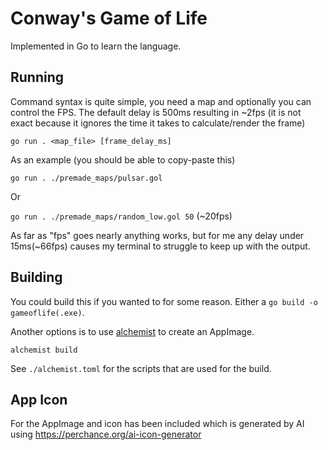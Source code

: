 # Conway's Game of Life

Implemented in Go to learn the language.

## Running

Command syntax is quite simple, you need a map and optionally you can control the FPS. The default delay is 500ms resulting in ~2fps (it is not exact because it ignores the time it takes to calculate/render the frame)

`go run . <map_file> [frame_delay_ms]`

As an example (you should be able to copy-paste this)

`go run . ./premade_maps/pulsar.gol`

Or

`go run . ./premade_maps/random_low.gol 50` (~20fps)


As far as "fps" goes nearly anything works, but for me any delay under 15ms(~66fps) causes my terminal to struggle to keep up with the output.

## Building

You could build this if you wanted to for some reason.
Either a `go build -o gameoflife(.exe)`.

Another options is to use [alchemist](https://github.com/jasonverbeek/alchemist) to create an AppImage.

`alchemist build`

See `./alchemist.toml` for the scripts that are used for the build.


## App Icon

For the AppImage and icon has been included which is generated by AI using https://perchance.org/ai-icon-generator
